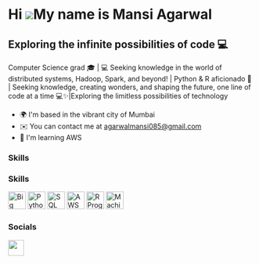 Hi ![](https://user-images.githubusercontent.com/18350557/176309783-0785949b-9127-417c-8b55-ab5a4333674e.gif)My name is Mansi Agarwal
=====================================================================================================================================

Exploring the infinite possibilities of code 💻
-----------------------------------------------

Computer Science grad 🎓 | 💻 Seeking knowledge in the world of distributed systems, Hadoop, Spark, and beyond! | Python & R aficionado 🐍 | Seeking knowledge, creating wonders, and shaping the future, one line of code at a time 💻✨|Exploring the limitless possibilities of technology

* 🌍  I'm based in the vibrant city of Mumbai
* ✉️  You can contact me at [agarwalmansi085@gmail.com](mailto:agarwalmansi085@gmail.com)
* 🧠  I'm learning AWS

### Skills

### Skills

<p align="left">
  <img src="https://raw.githubusercontent.com/danielcranney/readme-generator/main/public/icons/skills/bigdata-colored.svg" width="36" height="36" alt="Big Data" />
  <img src="https://raw.githubusercontent.com/danielcranney/readme-generator/main/public/icons/skills/python-colored.svg" width="36" height="36" alt="Python" />
  <img src="https://raw.githubusercontent.com/danielcranney/readme-generator/main/public/icons/skills/sql-colored.svg" width="36" height="36" alt="SQL" />
  <img src="https://raw.githubusercontent.com/danielcranney/readme-generator/main/public/icons/skills/aws-colored.svg" width="36" height="36" alt="AWS" />
  <img src="https://raw.githubusercontent.com/danielcranney/readme-generator/main/public/icons/skills/rlang-colored.svg" width="36" height="36" alt="R Programming" />
  <img src="https://raw.githubusercontent.com/danielcranney/readme-generator/main/public/icons/skills/scikit-learn-colored.svg" width="36" height="36" alt="Machine Learning" />
</p>


### Socials

<p align="left"> <a href="https://www.github.com/mansiag27" target="_blank" rel="noreferrer"> <picture> <source media="(prefers-color-scheme: dark)" srcset="https://raw.githubusercontent.com/danielcranney/readme-generator/main/public/icons/socials/github-dark.svg" /> <source media="(prefers-color-scheme: light)" srcset="https://raw.githubusercontent.com/danielcranney/readme-generator/main/public/icons/socials/github.svg" /> <img src="https://raw.githubusercontent.com/danielcranney/readme-generator/main/public/icons/socials/github.svg" width="32" height="32" /> </picture> </a></p>


